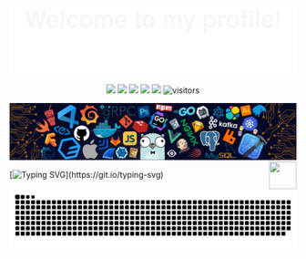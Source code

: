 ![](assets/Bottom_up.svg)

<!--   my-icons -->
<p align="center">
    <a href="https://github.com/Gaobaiawa/Gaobaiawa"><img src="https://img.shields.io/badge/status-updating-brightgreen.svg"></a>
    <a href="https://github.com/python/cpython"><img src="https://img.shields.io/badge/Python-3.10-FF1493.svg"></a>
    <a href="https://github.com/Gaobaiawa/Gaobaiawa/graphs/contributors"><img src="https://img.shields.io/github/contributors/Gaobaiawa/Gaobaiawa?color=blue"></a>
    <a href="https://github.com/Gaobaiawa/Gaobaiawa/stargazers"><img src="https://img.shields.io/github/stars/Gaobaiawa/Gaobaiawa.svg?logo=github"></a>
    <a href="https://github.com/Gaobaiawa/Gaobaiawa/network/members"><img src="https://img.shields.io/github/forks/Gaobaiawa/Gaobaiawa.svg?color=blue&logo=github"></a>
    <img src="https://visitor-badge.laobi.icu/badge?page_id=Gaobaiawa.Gaobaiawa" alt="visitors"/>   
</p>

<!--   my-header-img -->
![](./src/header_.png)
<a href="https://www.python.org/"><img src="https://upload.wikimedia.org/wikipedia/commons/c/c3/Python-logo-notext.svg" align="right" height="48" width="48" ></a>


<!--   my-ticker -->    
[![Typing SVG](https://readme-typing-svg.herokuapp.com?color=%2336BCF7&center=true&vCenter=true&width=600&lines=嗨+这里+👋,+我+是+Gaobaiawa;我+喜欢+纳西妲❤;萝莉+小小的+好可爱;嘿，真没想到你看完了;🐔;)](https://git.io/typing-svg)

<!--   贡献变贪吃蛇，改自己贡献太难了我不想搞了 -->
<picture>
  <source
    media="(prefers-color-scheme: dark)"
    srcset="https://raw.githubusercontent.com/Gaobaiawa/Gaobaiawa/output/github-contribution-grid-snake-dark.svg"
  />
  <source
    media="(prefers-color-scheme: light)"
    srcset="https://raw.githubusercontent.com/platane/snk/output/github-contribution-grid-snake.svg"
  />
  <img
    alt="github contribution grid snake animation"
    src="https://raw.githubusercontent.com/platane/snk/output/github-contribution-grid-snake.svg"
  />
</picture>
